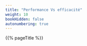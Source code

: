```yaml
---
title: "Performance Vs efficacité"
weight: 10
bookHidden: false
autonumbering: true
---
```


{{% pageTitle %}}
